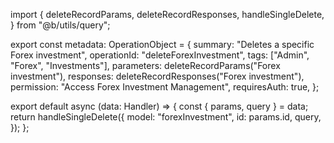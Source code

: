 import {
  deleteRecordParams,
  deleteRecordResponses,
  handleSingleDelete,
} from "@b/utils/query";

export const metadata: OperationObject = {
  summary: "Deletes a specific Forex investment",
  operationId: "deleteForexInvestment",
  tags: ["Admin", "Forex", "Investments"],
  parameters: deleteRecordParams("Forex investment"),
  responses: deleteRecordResponses("Forex investment"),
  permission: "Access Forex Investment Management",
  requiresAuth: true,
};

export default async (data: Handler) => {
  const { params, query } = data;
  return handleSingleDelete({
    model: "forexInvestment",
    id: params.id,
    query,
  });
};
